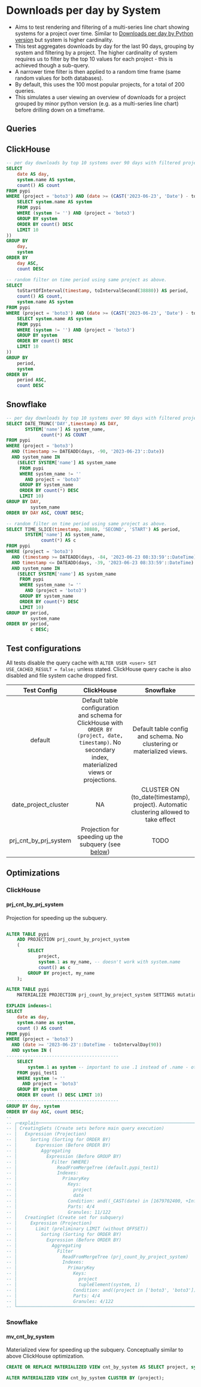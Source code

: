 # Downloads per day by System

- Aims to test rendering and filtering of a multi-series line chart showing systems for a project over time. Similar to [Downloads per day by Python version](../downloads_per_day_by_python_version) but system is higher cardinality.
- This test aggregates downloads by day for the last 90 days, grouping by system and filtering by a project. The higher cardinality of system requires us to filter by the top 10 values for each project - this is achieved though a sub-query. 
- A narrower time filter is then applied to a random time frame (same random values for both databases).
- By default, this uses the 100 most popular projects, for a total of 200 queries.
- This simulates a user viewing an overview of downloads for a project grouped by minor python version (e.g. as a multi-series line chart) before drilling down on a timeframe.


## Queries 

## ClickHouse

```sql
-- per day downloads by top 10 systems over 90 days with filtered project (varies)
SELECT
    date AS day,
    system.name AS system,
    count() AS count
FROM pypi
WHERE (project = 'boto3') AND (date >= (CAST('2023-06-23', 'Date') - toIntervalDay(90))) AND (system IN (
    SELECT system.name AS system
    FROM pypi
    WHERE (system != '') AND (project = 'boto3')
    GROUP BY system
    ORDER BY count() DESC
    LIMIT 10
))
GROUP BY
    day,
    system
ORDER BY
    day ASC,
    count DESC

-- random filter on time period using same project as above.
SELECT
    toStartOfInterval(timestamp, toIntervalSecond(38880)) AS period,
    count() AS count,
    system.name AS system
FROM pypi
WHERE (project = 'boto3') AND (date >= (CAST('2023-06-23', 'Date') - toIntervalDay(84))) AND (date <= (CAST('2023-06-23', 'Date') - toIntervalDay(39))) AND (timestamp >= (CAST('2023-06-23 08:33:59', 'DateTime') - toIntervalDay(84))) AND (timestamp <= (CAST('2023-06-23 08:33:59', 'DateTime') - toIntervalDay(39))) AND (system IN (
    SELECT system.name AS system
    FROM pypi
    WHERE (system != '') AND (project = 'boto3')
    GROUP BY system
    ORDER BY count() DESC
    LIMIT 10
))
GROUP BY
    period,
    system
ORDER BY
    period ASC,
    count DESC
```

## Snowflake

```sql
-- per day downloads by top 10 systems over 90 days with filtered project (varies)
SELECT DATE_TRUNC('DAY',timestamp) AS DAY,
       SYSTEM['name'] AS system_name,
             count(*) AS COUNT
FROM pypi
WHERE (project = 'boto3')
  AND (timestamp >= DATEADD(days, -90, '2023-06-23'::Date))
  AND system_name IN
    (SELECT SYSTEM['name'] AS system_name
     FROM pypi
     WHERE system_name != ''
       AND project = 'boto3'
     GROUP BY system_name
     ORDER BY count(*) DESC
     LIMIT 10)
GROUP BY DAY,
         system_name
ORDER BY DAY ASC, COUNT DESC;

-- random filter on time period using same project as above.
SELECT TIME_SLICE(timestamp, 38880, 'SECOND', 'START') AS period,
       SYSTEM['name'] AS system_name,
             count(*) AS c
FROM pypi
WHERE (project = 'boto3')
  AND (timestamp >= DATEADD(days, -84, '2023-06-23 08:33:59'::DateTime))
  AND timestamp <= DATEADD(days, -39, '2023-06-23 08:33:59'::DateTime)
  AND system_name IN
    (SELECT SYSTEM['name'] AS system_name
     FROM pypi
     WHERE system_name != ''
       AND (project = 'boto3')
     GROUP BY system_name
     ORDER BY count(*) DESC
     LIMIT 10)
GROUP BY period,
         system_name
ORDER BY period,
         c DESC;

```

## Test configurations

All tests disable the query cache with `ALTER USER <user> SET USE_CACHED_RESULT = false;` unless stated. ClickHouse query cache is also disabled and file system cache dropped first.

|      Test Config      |                                                                        ClickHouse                                                                         |                                       Snowflake                                       |
|:---------------------:|:---------------------------------------------------------------------------------------------------------------------------------------------------------:|:-------------------------------------------------------------------------------------:|
|         default       | Default table configuration and schema for ClickHouse with  `ORDER BY (project, date, timestamp)`. No secondary index, materialized views or projections. |         Default table config and schema. No clustering or materialized views.         |
|  date_project_cluster |                                                                            NA                                                                             | CLUSTER ON (to_date(timestamp), project). Automatic clustering allowed to take effect |
| prj_cnt_by_prj_system |                                       Projection for speeding up the subquery (see [below](#prj_cnt_by_prj_system))                                       |                                           TODO                                        |


## Optimizations

### ClickHouse

#### prj_cnt_by_prj_system

Projection for speeding up the subquery.


```sql

ALTER TABLE pypi
    ADD PROJECTION prj_count_by_project_system
    (
        SELECT
            project,
            system.1 as my_name, -- doesn't work with system.name
            count() as c
        GROUP BY project, my_name
    );

ALTER TABLE pypi
    MATERIALIZE PROJECTION prj_count_by_project_system SETTINGS mutations_sync = 1;

EXPLAIN indexes=1
SELECT
    date as day,
    system.name as system,
    count () AS count
FROM pypi
WHERE (project = 'boto3')
  AND (date >= '2023-06-23'::DateTime - toIntervalDay(90))
  AND system IN (
------------------------------------------
    SELECT
        system.1 as system -- important to use .1 instead of .name - otherwise projection is not used (known issue)
    FROM pypi_test1
    WHERE system != ''
      AND project = 'boto3'
    GROUP BY system
    ORDER BY count () DESC LIMIT 10)
------------------------------------------
GROUP BY day, system
ORDER BY day ASC, count DESC;
--
-- ┌─explain────────────────────────────────────────────────────────────────────────────────────────────────────────┐
-- │ CreatingSets (Create sets before main query execution)                                                         │
-- │   Expression (Projection)                                                                                      │
-- │     Sorting (Sorting for ORDER BY)                                                                             │
-- │       Expression (Before ORDER BY)                                                                             │
-- │         Aggregating                                                                                            │
-- │           Expression (Before GROUP BY)                                                                         │
-- │             Filter (WHERE)                                                                                     │
-- │               ReadFromMergeTree (default.pypi_test1)                                                           │
-- │               Indexes:                                                                                         │
-- │                 PrimaryKey                                                                                     │
-- │                   Keys:                                                                                        │
-- │                     project                                                                                    │
-- │                     date                                                                                       │
-- │                   Condition: and((_CAST(date) in [1679702400, +Inf)), (project in ['boto3', 'boto3']))         │
-- │                   Parts: 4/4                                                                                   │
-- │                   Granules: 11/122                                                                             │
-- │   CreatingSet (Create set for subquery)                                                                        │
-- │     Expression (Projection)                                                                                    │
-- │       Limit (preliminary LIMIT (without OFFSET))                                                               │
-- │         Sorting (Sorting for ORDER BY)                                                                         │
-- │           Expression (Before ORDER BY)                                                                         │
-- │             Aggregating                                                                                        │
-- │               Filter                                                                                           │
-- │                 ReadFromMergeTree (prj_count_by_project_system)                                                │
-- │                 Indexes:                                                                                       │
-- │                   PrimaryKey                                                                                   │
-- │                     Keys:                                                                                      │
-- │                       project                                                                                  │
-- │                       tupleElement(system, 1)                                                                  │
-- │                     Condition: and((project in ['boto3', 'boto3']), (tupleElement(system, 1) not in ['', ''])) │
-- │                     Parts: 4/4                                                                                 │
-- │                     Granules: 4/122                                                                            │
-- └────────────────────────────────────────────────────────────────────────────────────────────────────────────────┘
```

### Snowflake

#### mv_cnt_by_system

Materialized view for speeding up the subquery. Conceptually similar to above ClickHouse optimization.

```sql
CREATE OR REPLACE MATERIALIZED VIEW cnt_by_system AS SELECT project, system['name'] as system_name, count(*) as count FROM PYPI.PYPI.PYPI GROUP BY project, system_name;

ALTER MATERIALIZED VIEW cnt_by_system CLUSTER BY (project);
```